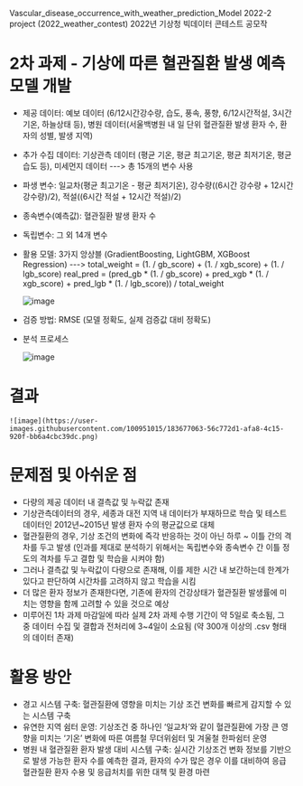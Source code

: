 Vascular_disease_occurrence_with_weather_prediction_Model
2022-2 project (2022_weather_contest)
2022년 기상청 빅데이터 콘테스트 공모작


# 2차 과제 - 기상에 따른 혈관질환 발생 예측 모델 개발

- 제공 데이터: 예보 데이터 (6/12시간강수량, 습도, 풍속, 풍향, 6/12시간적설, 3시간기온, 하늘상태 등), 
              병원 데이터(서울백병원 내 일 단위 혈관질환 발생 환자 수, 환자의 성별, 발생 지역)
- 추가 수집 데이터: 기상관측 데이터 (평균 기온, 평균 최고기온, 평균 최저기온, 평균 습도 등), 미세먼지 데이터
---> 총 15개의 변수 사용

- 파생 변수: 일교차(평균 최고기온 - 평균 최저기온), 강수량((6시간 강수량 + 12시간 강수량)/2), 적설((6시간 적설 + 12시간 적설)/2)

- 종속변수(예측값): 혈관질환 발생 환자 수
- 독립변수: 그 외 14개 변수

- 활용 모델: 3가지 앙상블 (GradientBoosting, LightGBM, XGBoost Regression)
---> total_weight = (1. / gb_score) + (1. / xgb_score) + (1. / lgb_score)
     real_pred = (pred_gb * (1. / gb_score) + pred_xgb * (1. / xgb_score) + pred_lgb * (1. / lgb_score)) / total_weight
     
     ![image](https://user-images.githubusercontent.com/100951015/183676515-dcbb491f-b3ef-44a1-985f-87f06388b7a1.png)

     
     
     
- 검증 방법: RMSE (모델 정확도, 실제 검증값 대비 정확도)

- 분석 프로세스

    ![image](https://user-images.githubusercontent.com/100951015/183670389-ba629654-ab8f-4826-92ac-b679679e54ec.png)


# 결과
    ![image](https://user-images.githubusercontent.com/100951015/183677063-56c772d1-afa8-4c15-920f-bb6a4cbc39dc.png)



# 문제점 및 아쉬운 점
- 다량의 제공 데이터 내 결측값 및 누락값 존재
- 기상관측데이터의 경우, 세종과 대전 지역 내 데이터가 부재하므로 학습 및 테스트 데이터인 2012년~2015년 발생 환자 수의 평균값으로 대체
- 혈관질환의 경우, 기상 조건의 변화에 즉각 반응하는 것이 아닌 하루 ~ 이틀 간의 격차를 두고 발생 
  (인과를 제대로 분석하기 위해서는 독립변수와 종속변수 간 이틀 정도의 격차를 두고 결합 및 학습을 시켜야 함) 
- 그러나 결측값 및 누락값이 다량으로 존재해, 이를 제한 시간 내 보간하는데 한계가 있다고 판단하여 시간차를 고려하지 않고 학습을 시킴
- 더 많은 환자 정보가 존재한다면, 기존에 환자의 건강상태가 혈관질환 발생률에 미치는 영향을 함께 고려할 수 있을 것으로 예상
- 미루어진 1차 과제 마감일에 따라 실제 2차 과제 수행 기간이 약 5일로 축소됨, 그 중 데이터 수집 및 결합과 전처리에 3~4일이 소요됨 (약 300개 이상의 .csv 형태의 데이터 존재)




# 활용 방안
- 경고 시스템 구축: 혈관질환에 영향을 미치는 기상 조건 변화를 빠르게 감지할 수 있는 시스템 구축
- 유연한 지역 쉼터 운영: 기상조건 중 하나인 ‘일교차’와 같이 혈관질환에 가장 큰 영향을 미치는 ‘기온’ 변화에 따른 여름철 무더위쉼터 및 겨울철 한파쉼터 운영
- 병원 내 혈관질환 환자 발생 대비 시스템 구축:  실시간 기상조건 변화 정보를 기반으로 발생 가능한 환자 수를 예측한 결과, 환자의 수가 많은 경우 이를 대비하여 응급 혈관질환 환자 수용 및 응급처치를 위한 대책 및 환경 마련
